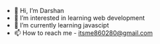 - 👋 Hi, I’m Darshan
- 👀 I’m interested in learning web development
- 🌱 I’m currently learning javascipt
- 📫 How to reach me - itsme860280@gmail.com

